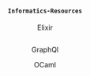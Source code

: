 #### <div align = "center"> `Informatics-Resources`

<div align = "center"> Elixir

``` Elixir is a Functional Language
```

GraphQl

OCaml
```
